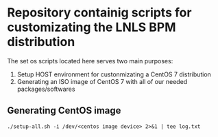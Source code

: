 # Repository containig scripts for customizating the LNLS BPM distribution

The set os scripts located here serves two main purposes:

1. Setup HOST environment for custonmizating a CentOS 7 distribution
2. Generating an ISO image of CentOS 7 with all of our needed packages/softwares

## Generating CentOS image

    ./setup-all.sh -i /dev/<centos image device> 2>&1 | tee log.txt
